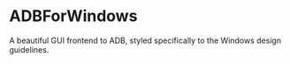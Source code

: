 ADBForWindows
=============

A beautiful GUI frontend to ADB, styled specifically to the Windows design guidelines.